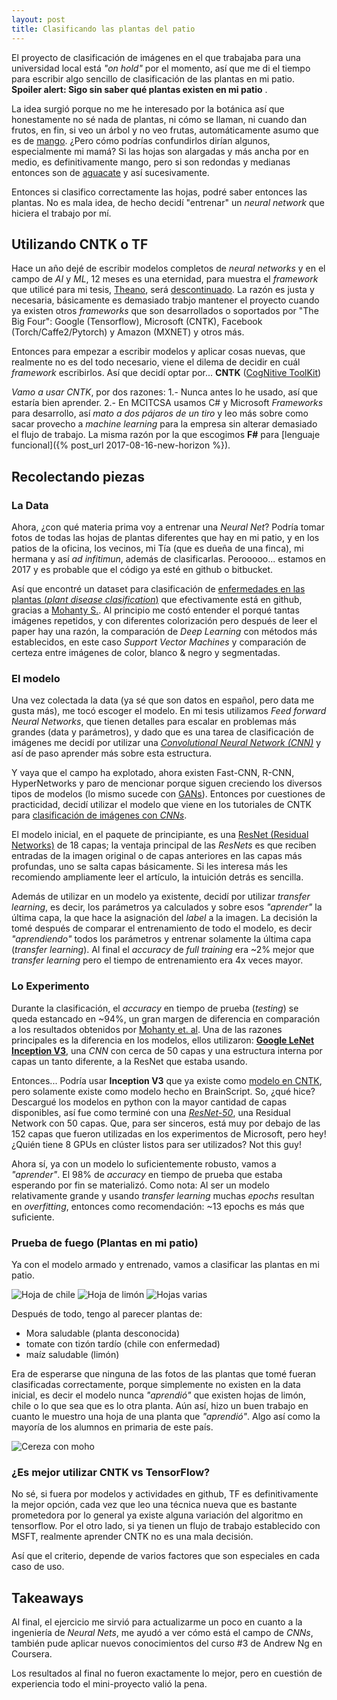 ```yaml
---
layout: post
title: Clasificando las plantas del patio
---
```


El proyecto de clasificación de imágenes en el que trabajaba para una universidad local está _"on hold"_ por el momento, así que me di el tiempo para escribir algo sencillo de clasificación de las plantas en mi patio. **Spoiler alert: Sigo sin saber qué plantas existen en mi patio** .

La idea surgió porque no me he interesado por la botánica así que honestamente no sé nada de plantas, ni cómo se llaman, ni cuando dan frutos, en fin, si veo un árbol y no veo frutas, automáticamente asumo que es de [mango](https://es.wikipedia.org/wiki/Mangifera). ¿Pero cómo podrías confundirlos dirían algunos, especialmente mi mamá? Si las hojas son alargadas y más ancha por en medio, es definitivamente mango, pero si son redondas y medianas entonces son de [aguacate](https://es.wikipedia.org/wiki/Persea_americana) y así sucesivamente.

Entonces si clasifico correctamente las hojas, podré saber entonces las plantas. No es mala idea, de hecho decidí "entrenar" un _neural network_ que hiciera el trabajo por mí.

## Utilizando CNTK o TF

Hace un año dejé de escribir modelos completos de _neural networks_ y en el campo de _AI_ y _ML_, 12 meses es una eternidad, para muestra el _framework_ que utilicé para mi tesis, [Theano](http://deeplearning.net/software/theano/index.html), será [descontinuado](https://groups.google.com/forum/#!topic/theano-users/7Poq8BZutbY). La razón es justa y necesaria, básicamente es demasiado trabjo mantener el proyecto cuando ya existen otros _frameworks_ que son desarrollados o soportados por "The Big Four": Google (Tensorflow), Microsoft (CNTK), Facebook (Torch/Caffe2/Pytorch) y Amazon (MXNET) y otros más.

Entonces para empezar a escribir modelos y aplicar cosas nuevas, que realmente no es del todo necesario,  viene el dilema de decidir en cuál _framework_ escribirlos. Así que decidí optar por... **CNTK** ([CogNitive ToolKit](https://www.microsoft.com/en-us/cognitive-toolkit/))

_Vamo a usar CNTK_, por dos razones:
1.- Nunca antes lo he usado, así que estaría bien aprender.
2.- En MCITCSA usamos C# y Microsoft _Frameworks_ para desarrollo, así *mato a dos pájaros de un tiro* y leo más sobre como sacar provecho a *machine learning* para la empresa sin alterar demasiado el flujo de trabajo. La misma razón por la que escogimos **F#** para [lenguaje funcional]({% post_url 2017-08-16-new-horizon %}).

## Recolectando piezas 
### La Data
Ahora, ¿con qué materia prima voy a entrenar una _Neural Net_? Podría tomar fotos de todas las hojas de plantas diferentes que hay en mi patio, y en los patios de la oficina, los vecinos, mi Tía (que es dueña de una finca), mi hermana y así _ad infitimun_, además de clasificarlas. Perooooo... estamos en 2017 y es probable que el código ya esté en github o bitbucket.

Así que encontré un dataset para clasificación de [enfermedades en las plantas (_plant disease clasification_)](https://www.ncbi.nlm.nih.gov/pmc/articles/PMC5032846/) que efectivamente está en github, gracias a [Mohanty S.](https://github.com/salathegroup/plantvillage_deeplearning_paper_dataset). Al principio me costó entender el porqué tantas imágenes repetidos, y con diferentes colorización pero después de leer el paper hay una razón, la comparación de _Deep Learning_ con métodos más establecidos, en este caso _Support Vector Machines_ y comparación de certeza entre imágenes de color, blanco & negro y segmentadas.

### El modelo
Una vez colectada la data (ya sé que son datos en español, pero data me gusta más), me tocó escoger el modelo. En mi tesis utilizamos _Feed forward Neural Networks_, que tienen detalles para escalar en problemas más grandes (data y parámetros), y dado que es una tarea de clasificación de imágenes me decidí por utilizar una [_Convolutional Neural Network (CNN)_](https://github.com/Microsoft/CNTK/blob/v2.1/Tutorials/CNTK_103D_MNIST_ConvolutionalNeuralNetwork.ipynb) y así de paso aprender más sobre esta estructura.
 
Y vaya que el campo ha explotado, ahora existen Fast-CNN, R-CNN, HyperNetworks y paro de mencionar porque siguen creciendo los diversos tipos de modelos (lo mismo sucede con [GANs](https://github.com/hindupuravinash/the-gan-zoo)). Entonces por cuestiones de practicidad, decidí utilizar el modelo que viene en los tutoriales de CNTK para [clasificación de imágenes con _CNNs_](https://github.com/Microsoft/CNTK/blob/v2.1/Tutorials/CNTK_103D_MNIST_ConvolutionalNeuralNetwork.ipynb).

El modelo inicial, en el paquete de principiante, es una [ResNet (Residual Networks)](https://arxiv.org/pdf/1512.03385v1.pdf) de 18 capas; la ventaja principal de las _ResNets_ es que reciben entradas de la imagen original o de capas anteriores en las capas más profundas, uno se salta capas básicamente. Si les interesa más les recomiendo ampliamente leer el artículo, la intuición detrás es sencilla.

Además de utilizar en un modelo ya existente, decidí por utilizar _transfer learning_, es decir, los parámetros ya calculados y sobre esos _"aprender"_ la última capa, la que hace la asignación del _label_ a la imagen. La decisión la tomé después de comparar el entrenamiento de todo el modelo, es decir _"aprendiendo"_ todos los parámetros y entrenar solamente la última capa (_transfer learning_). Al final el _accuracy_ de _full training_ era ~2% mejor que _transfer learning_ pero el tiempo de entrenamiento era 4x veces mayor. 

### Lo Experimento

Durante la clasificación, el _accuracy_ en tiempo de prueba (_testing_) se queda estancado en ~94%, un gran margen de diferencia en comparación a los resultados obtenidos por [Mohanty et. al](https://www.ncbi.nlm.nih.gov/pmc/articles/PMC5032846/). Una de las razones principales es la diferencia en los modelos, ellos utilizaron: [**Google LeNet Inception V3**](https://arxiv.org/abs/1512.00567), una _CNN_ con cerca de 50 capas y una estructura interna por capas un tanto diferente, a la ResNet que estaba usando.

Entonces... Podría usar **Inception V3** que ya existe como [modelo en CNTK](https://github.com/Microsoft/CNTK/tree/master/Examples/Image/Classification/GoogLeNet/InceptionV3), pero solamente existe como modelo hecho en BrainScript. So, ¿qué hice? Descargué los modelos en python con la mayor cantidad de capas disponibles, así fue como terminé con una [_ResNet-50_](https://github.com/Microsoft/CNTK/blob/master/PretrainedModels/Image.md#resnet), una Residual Network con 50 capas. Que, para ser sinceros, está muy por debajo de las 152 capas que fueron utilizadas en los experimentos de Microsoft, pero hey! ¿Quién tiene 8 GPUs en clúster listos para ser utilizados? Not this guy!

Ahora sí, ya con un modelo lo suficientemente robusto, vamos a _"aprender"_. El 98% de _accuracy_ en tiempo de prueba que estaba esperando por fin se materializó. Como nota: Al ser un modelo relativamente grande y usando _transfer learning_ muchas _epochs_ resultan en _overfitting_, entonces como recomendación: ~13 epochs es más que suficiente.

### Prueba de fuego (Plantas en mi patio)

Ya con el modelo armado y entrenado, vamos a clasificar las plantas en mi patio. 

![Hoja de chile](/img/backyard/leaf_chile_back.jpg )
![Hoja de limón](/img/backyard/leaf_sick.jpg )
![Hojas varias](/img/backyard/hojas_varias.jpg )

Después de todo, tengo al parecer plantas de:
-  Mora saludable (planta desconocida)
- tomate con tizón tardío (chile con enfermedad)
- maíz saludable (limón)

Era de esperarse que ninguna de las fotos de las plantas que tomé fueran clasificadas correctamente, porque simplemente no existen en la data inicial, es decir el modelo nunca _"aprendió"_ que existen hojas de limón, chile o lo que sea que es lo otra planta. Aún así, hizo un buen trabajo en cuanto le muestro una hoja de una planta que _"aprendió"_. Algo así como la mayoría de los alumnos en primaria de este país.

![Cereza con moho](/img/backyard/cherry_leaf_pwmdew.jpg)

### ¿Es mejor utilizar CNTK vs TensorFlow?
 No sé, si fuera por modelos y actividades en github, TF es definitivamente la mejor opción, cada vez que leo una técnica nueva que es bastante prometedora por lo general ya existe alguna variación del algoritmo en tensorflow. Por el otro lado, si ya tienen un flujo de trabajo establecido con MSFT, realmente aprender CNTK no es una mala decisión.

Así que el criterio, depende de varios factores que son especiales en cada caso de uso.

## Takeaways

Al final, el ejercicio me sirvió para actualizarme un poco en cuanto a la ingeniería de _Neural Nets_, me ayudó a ver cómo está el campo de _CNNs_, también pude aplicar nuevos conocimientos del curso #3 de Andrew Ng en Coursera.

Los resultados al final no fueron exactamente lo mejor, pero en cuestión de experiencia todo el mini-proyecto valió la pena.